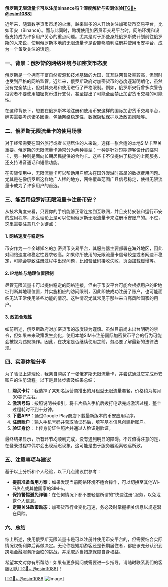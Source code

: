 **俄罗斯无限流量卡可以注册binance吗？深度解析与实测体验[[TG💪+ @esim1088](https://t.me/s/esim1088)]**

近年来，随着数字货币市场的火爆，越来越多的人开始关注加密货币交易平台，比如币安（Binance）。而与此同时，跨境使用加密货币交易平台时，网络环境和设备支持成为许多用户关心的重点问题。尤其是对于那些身处俄罗斯或计划前往俄罗斯的人来说，使用俄罗斯本地的无限流量卡是否能够顺利注册并使用币安平台，成为一个备受关注的话题。

### 一、背景：俄罗斯的网络环境与加密货币态度

俄罗斯是一个拥有丰富自然资源和技术基础的大国，其互联网普及率较高，但同时也受到严格的网络监管。近年来，俄罗斯政府对加密货币的态度逐渐明朗化，虽然没有完全禁止，但对其交易和使用进行了严格限制。例如，俄罗斯央行曾多次警告投资者不要使用加密货币进行支付，甚至提出了可能全面禁止加密货币交易的可能性。

在这种背景下，想要在俄罗斯本地注册和使用币安这样的国际加密货币交易平台，确实需要考虑诸多因素，包括网络稳定性、数据隐私保护以及政策风险等。

### 二、俄罗斯无限流量卡的使用场景

对于经常需要在国外旅行或者长期居住的人来说，选择一张合适的本地SIM卡至关重要。俄罗斯的无限流量卡通常分为两种类型：一种是针对短期游客设计的临时卡，另一种则是面向长期居民提供的合约卡。这些卡不仅提供了稳定的上网服务，还支持语音通话和短信功能。

在实际使用中，无限流量卡可以帮助用户解决在国外漫游时高昂的数据费用问题。尤其是在像俄罗斯这样地广人稀的地方，网络覆盖范围广且信号稳定，使得无限流量卡成为了许多用户的首选。

### 三、能否用俄罗斯无限流量卡注册币安？

从技术角度来看，只要你的手机能够正常连接到互联网，并且支持安装和运行币安的应用程序，那么理论上是可以使用俄罗斯无限流量卡来注册币安账户的。不过，这里需要注意几个关键点：

#### 1. 网络速度与稳定性
币安作为一个全球知名的加密货币交易平台，其服务器主要部署在海外地区，因此对网络速度和稳定性要求较高。如果你所使用的无限流量卡信号较差或者网速不稳定，可能会导致注册过程中出现问题，比如验证码接收失败、页面加载缓慢等。

#### 2. IP地址与地理位置限制
尽管无限流量卡可以提供稳定的网络连接，但由于币安平台可能会根据用户的IP地址判断其地理位置，并实施相应的访问限制，因此即使成功注册了账户，也可能面临无法正常使用某些功能的情况。这种情况尤其常见于那些来自高风险国家的用户。

#### 3. 政策合规性
如前所述，俄罗斯政府对加密货币的态度较为谨慎。虽然目前尚未出台明确的禁令，但如果未来政策发生变化，使用本地SIM卡注册国际加密货币平台的行为可能会被视为违规操作。因此，在决定是否继续使用之前，务必要了解最新的法律法规。

### 四、实测体验分享

为了验证上述理论，我亲自购买了一张俄罗斯无限流量卡，并尝试通过它完成币安账户的注册流程。以下是具体步骤及结果总结：

1. **购买卡片**：我选择了某知名运营商推出的月租型无限流量套餐，价格约为每月30美元左右。
2. **激活号码**：按照说明书指引，将卡片插入手机后拨打电话完成激活过程，整个过程耗时不到十分钟。
3. **下载APP**：通过Google Play商店下载最新版本的币安应用程序。
4. **注册账户**：输入手机号码并获取验证码后，填写基本信息创建新账户。
5. **验证身份**：上传身份证件照片并通过人脸识别验证。

最终结果显示，所有环节均顺利完成，没有遇到明显的障碍。不过值得注意的是，在登录过程中偶尔会出现延迟现象，这可能是由于服务器距离较远所致。

### 五、注意事项与建议

基于以上分析和个人经验，以下几点建议供参考：

- **提前准备备用方案**：如果发现当前网络环境不适合操作，可以切换至其他Wi-Fi热点或其他国家的SIM卡。
- **保持警惕避免诈骗**：在任何情况下都不要轻信所谓的“快速注册”服务，以免泄露个人信息。
- **定期关注政策动态**：加密货币行业变化迅速，务必及时掌握相关信息以规避潜在风险。

### 六、总结

综上所述，使用俄罗斯无限流量卡是可以注册并使用币安平台的，但需要结合实际情况权衡利弊后再做决定。无论你是短期游客还是长期居住者，都应该充分认识到跨境金融服务所面临的挑战，并采取适当措施保障自身权益。

希望本文对你有所帮助！如果有更多疑问或需要进一步指导，请随时联系我们的客服团队[[TG💪+ @esim1088](https://t.me/s/esim1088)]！

[[TG💪+ @esim1088](https://t.me/s/esim1088) ![Image](https://i.postimg.cc/4NQfJmqS/Snipaste-2025-05-13-00-14-12.png)]